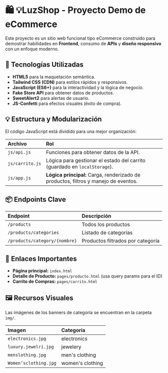 # 🛍️ 💡LuzShop - Proyecto Demo de eCommerce

Este proyecto es un sitio web funcional tipo eCommerce construido para demostrar habilidades en **Frontend**, consumo de **APIs** y **diseño responsivo** con un enfoque moderno.

## 🚀 Tecnologías Utilizadas

* **HTML5** para la maquetación semántica.
* **Tailwind CSS (CDN)** para estilos rápidos y responsivos.
* **JavaScript (ES6+)** para la interactividad y la lógica de negocio.
* **Fake Store API** para obtener datos de productos.
* **SweetAlert2** para alertas de usuario.
* **JS-Confetti** para efectos visuales (éxito de compra).

## 💡 Estructura y Modularización

El código JavaScript está dividido para una mejor organización:

| Archivo | Rol |
| :--- | :--- |
| `js/api.js` | Funciones para obtener datos de la API. |
| `js/carrito.js` | Lógica para gestionar el estado del carrito (guardado en `localStorage`). |
| `js/app.js` | **Lógica principal:** Carga, renderizado de productos, filtros y manejo de eventos. |

## 📦 Endpoints Clave

| Endpoint | Descripción |
| :--- | :--- |
| `/products` | Todos los productos |
| `/products/categories` | Listado de categorías |
| `/products/category/{nombre}` | Productos filtrados por categoría |

## 🔗 Enlaces Importantes

* **Página principal:** `index.html`
* **Detalle de Producto:** `pages/producto.html` (usa query params para el ID)
* **Carrito de Compras:** `pages/carrito.html`

## 🖼️ Recursos Visuales

Las imágenes de los banners de categoría se encuentran en la carpeta `img/`.

| Imagen | Categoría |
| :--- | :--- |
| `electronics.jpg` | electronics |
| `luxury.jewelri.jpg` | jewelery |
| `menslothing.jpg` | men's clothing |
| `Women’sclothing.jpg` | women's clothing |
